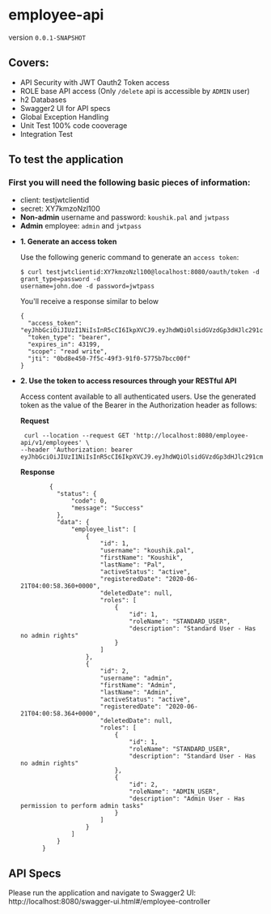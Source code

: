 # employee-api
version `0.0.1-SNAPSHOT`

## Covers:
- API Security with JWT Oauth2 Token access
- ROLE base API access (Only `/delete` api is accessible by `ADMIN` user)
- h2 Databases
- Swagger2 UI for API specs
- Global Exception Handling
- Unit Test 100% code cooverage
- Integration Test

## To test the application

 ### First you will need the following basic pieces of information:

 * client: testjwtclientid
 * secret: XY7kmzoNzl100
 * **Non-admin** username and password: `koushik.pal` and `jwtpass`
 * **Admin** employee: `admin` and `jwtpass`

 - **1. Generate an access token**

   Use the following generic command to generate an `access token`:
   ```
   $ curl testjwtclientid:XY7kmzoNzl100@localhost:8080/oauth/token -d grant_type=password -d 
   username=john.doe -d password=jwtpass
   ```
    You'll receive a response similar to below

    ```
    {
      "access_token": "eyJhbGciOiJIUzI1NiIsInR5cCI6IkpXVCJ9.eyJhdWQiOlsidGVzdGp3dHJlc291cmNlaWQiXSwidXNlcl9uYW1lIjoiYWRtaW4uYWRtaW4iLCJzY29wZSI6WyJyZWFkIiwid3JpdGUiXSwiZXhwIjoxNDk0NDU0MjgyLCJhdXRob3JpdGllcyI6WyJTVEFOREFSRF9VU0VSIiwiQURNSU5fVVNFUiJdLCJqdGkiOiIwYmQ4ZTQ1MC03ZjVjLTQ5ZjMtOTFmMC01Nzc1YjdiY2MwMGYiLCJjbGllbnRfaWQiOiJ0ZXN0and0Y2xpZW50aWQifQ.rvEAa4dIz8hT8uxzfjkEJKG982Ree5PdUW17KtFyeec",
      "token_type": "bearer",
      "expires_in": 43199,
      "scope": "read write",
      "jti": "0bd8e450-7f5c-49f3-91f0-5775b7bcc00f"
    }
    ```

 - **2. Use the token to access resources through your RESTful API**

    Access content available to all authenticated users. Use the generated token  as the value of the Bearer in the Authorization header as follows:
 
    **Request**
    ```
     curl --location --request GET 'http://localhost:8080/employee-api/v1/employees' \
    --header 'Authorization: bearer eyJhbGciOiJIUzI1NiIsInR5cCI6IkpXVCJ9.eyJhdWQiOlsidGVzdGp3dHJlc291cmNlaWQiXSwidXNlcl9uYW1lIjoiYWRtaW4iLCJzY29wZSI6WyJyZWFkIiwid3JpdGUiXSwiZXhwIjoxNTkyNzU1MjkxLCJhdXRob3JpdGllcyI6WyJTVEFOREFSRF9VU0VSIiwiQURNSU5fVVNFUiJdLCJqdGkiOiI2MjA4MzE3Mi0yNzljLTQ4YzEtOTRiZi1kMDEyMzI5ZGYwNzciLCJjbGllbnRfaWQiOiJ0ZXN0and0Y2xpZW50aWQifQ.dz4hslXWH_4p_p07wYyHEZLf1GKnKfbkIt_9BciiIqk'
    ```
   **Response**

    ```
            {
              "status": {
                  "code": 0,
                  "message": "Success"
              },
              "data": {
                  "employee_list": [
                      {
                          "id": 1,
                          "username": "koushik.pal",
                          "firstName": "Koushik",
                          "lastName": "Pal",
                          "activeStatus": "active",
                          "registeredDate": "2020-06-21T04:00:58.360+0000",
                          "deletedDate": null,
                          "roles": [
                              {
                                  "id": 1,
                                  "roleName": "STANDARD_USER",
                                  "description": "Standard User - Has no admin rights"
                              }
                          ]
                      },
                      {
                          "id": 2,
                          "username": "admin",
                          "firstName": "Admin",
                          "lastName": "Admin",
                          "activeStatus": "active",
                          "registeredDate": "2020-06-21T04:00:58.364+0000",
                          "deletedDate": null,
                          "roles": [
                              {
                                  "id": 1,
                                  "roleName": "STANDARD_USER",
                                  "description": "Standard User - Has no admin rights"
                              },
                              {
                                  "id": 2,
                                  "roleName": "ADMIN_USER",
                                  "description": "Admin User - Has permission to perform admin tasks"
                              }
                          ]
                      }
                  ]
              }
          }
    ```
  
## API Specs
Please run the application and navigate to Swagger2 UI:
http://localhost:8080/swagger-ui.html#/employee-controller


 
